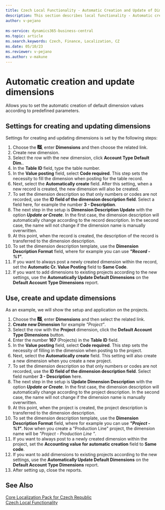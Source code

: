 ```yaml
---
title: Czech Local Functionality - Automatic Creation and Update of Dimensions
description: This section describes local functionality - Automatic creation and update of dimensions in the Czech version of Business Central.
author: v-pejano

ms-service: dynamics365-business-central
ms.topic: article
ms.search.keywords: Czech, Finance, Localization, CZ
ms.date: 05/10/23
ms.reviewer: v-pejano
ms.author: v-makune
---
```


# Automatic creation and update dimensions

Allows you to set the automatic creation of default dimension values according to predefined parameters.

## Settings for creating and updating dimensions

Settings for creating and updating dimensions  is set by the following steps:

1. Choose the ![Lightbulb that opens the Tell me Feature](../EN/Media/search_small.png "Tell me what you want to do"), enter **Dimensions** and then choose the related link.
2. Create new dimension.
3. Select the row with the new dimension, click **Account Type Default Dim.**.
4. In the **Table ID** field, type the table number.
5. In the **Value posting** field, select **Code required**. This step sets the necessity to fill the dimension when posting for the table record.
6. Next, select the **Automatically create** field. After this setting, when a new record is created, the new dimension will also be created.
7. To set the dimension description so that only numbers or codes are not recorded, use the **ID field of the dimension description field**. Select a field here, for example the number **3 - Description**.
8. The next step in the setup is **Dimension Description Update** with the option ***Update or Create***. In the first case, the dimension description will automatically change according to the record description. In the second case, the name will not change if the dimension name is manually overwritten.
9. At this point, when the record is created, the description of the record is transferred to the dimension description.
10. To set the dimension description template, use the **Dimension Description Format** field, where for example you can use ***"Record - %1"***.
11. If you want to always post a newly created dimension within the record, set the **Automatic Cr. Value Posting** field to **Same Code**.
12. If you want to add dimensions to existing projects according to the new settings, use the **Automatically Update Default Dimensions** on the **Default Account Type Dimensions** report.

## Use, create and update dimensions

As an example, we will show the setup and application on the projects.

1. Choose the ![Lightbulb that opens the Tell me Feature](../EN/Media/search_small.png "Tell me what you want to do"), enter **Dimensions** and then select the related link.
2. **Create new Dimension** for example *"Project"*.
3. Select the row with the **Project** dimension, click the **Default Account Type Dimensions** button.
4. Enter the number **167** (Projects) in the **Table ID** field.
5. In the **Value posting** field, select **Code required**. This step sets the necessity of filling in the dimension when posting to the project.
6. Next, select the **Automatically create** field. This setting will also create a new dimension when you create a new project.
7. To set the dimension description so that only numbers or codes are not recorded, use the **ID field of the dimension description field**. Select field number **3 - Description** here.
8. The next step in the setup is **Update Dimension Description** with the option ***Update or Create***. In the first case, the dimension description will automatically change according to the project description. In the second case, the name will not change if the dimension name is manually overwritten.
9. At this point, when the project is created, the project description is transferred to the dimension description.
10. To set the dimension description template, use the **Dimension Description Format** field, where for example you can use ***"Project - %1"***. Now when you create a "Production Line" project, the dimension name will be *"Project - Production Line "*.
11. If you want to always post to a newly created dimension within the project, set the **Accounting value for automatic creation** field to **Same code**.
12. If you want to add dimensions to existing projects according to the new settings, use the **Automatically Update Default Dimensions** on the **Default Account Type Dimensions** report.
13. After setting up, close the reports.

## See Also

[Core Localization Pack for Czech Republic](ui-extensions-advanced-localization-pack-cz.md)  
[Czech Local Functionality](czech-local-functionality.md)

